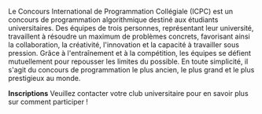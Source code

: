 Le Concours International de Programmation Collégiale (ICPC) est un concours de programmation algorithmique destiné aux étudiants universitaires. Des équipes de trois personnes, représentant leur université, travaillent à résoudre un maximum de problèmes concrets, favorisant ainsi la collaboration, la créativité, l'innovation et la capacité à travailler sous pression. Grâce à l'entraînement et à la compétition, les équipes se défient mutuellement pour repousser les limites du possible. En toute simplicité, il s'agit du concours de programmation le plus ancien, le plus grand et le plus prestigieux au monde.

**Inscriptions**
Veuillez contacter votre club universitaire pour en savoir plus sur comment participer !